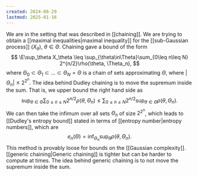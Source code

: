 ```yaml
---
created: 2024-08-29
lastmod: 2025-01-16
---
```


We are in the setting that was described in [[chaining]]. We are trying to obtain a [[maximal inequalities|maximal inequality]] for the [[sub-Gaussian process]] $(X_\theta)$, $\theta\in\Theta$. Chaining gave a bound of the form 
$$
\E\sup_\theta X_\theta \leq \sup_{\theta\in\Theta}\sum_{0\leq n\leq N} 2^{n/2}\rho(\theta, \Theta_n),
$$
where $\Theta_0\subset\Theta_1\subset\dots\subset \Theta_N=\Theta$ is a chain of sets approximating $\Theta$, where $|\Theta_n|\leq 2^{2^n}$.  The idea behind Dudley chaining is to move the supremum inside the sum. That is, we upper bound the right hand side as
$$
\sup_{\theta\in\Theta}\sum_{0\leq n\leq N} 2^{n/2}\rho(\theta, \Theta_n)\leq \sum_{0\leq n\leq N} 2^{n/2}\sup_{\theta\in\Theta}\rho(\theta, \Theta_n).
$$ 
We can then take the infimum over all sets $\Theta_n$ of size $2^{2^n}$, which leads to [[Dudley's entropy bound]] stated in terms of [[entropy number|entropy numbers]], which are
$$
e_n(\Theta) = \inf_{\Theta_n} \sup_{\theta} \rho(\theta, \Theta_n).
$$
This method is provably loose for bounds on the [[Gaussian complexity]]. [[generic chaining|Generic chaining]] is tighter but can be harder to compute at times. The idea behind generic chaining is to not move the supremum inside the sum.
